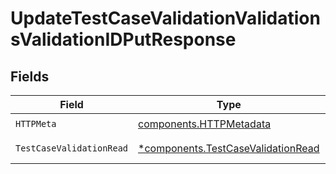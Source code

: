 # UpdateTestCaseValidationValidationsValidationIDPutResponse


## Fields

| Field                                                                                   | Type                                                                                    | Required                                                                                | Description                                                                             |
| --------------------------------------------------------------------------------------- | --------------------------------------------------------------------------------------- | --------------------------------------------------------------------------------------- | --------------------------------------------------------------------------------------- |
| `HTTPMeta`                                                                              | [components.HTTPMetadata](../../models/components/httpmetadata.md)                      | :heavy_check_mark:                                                                      | N/A                                                                                     |
| `TestCaseValidationRead`                                                                | [*components.TestCaseValidationRead](../../models/components/testcasevalidationread.md) | :heavy_minus_sign:                                                                      | Successful Response                                                                     |